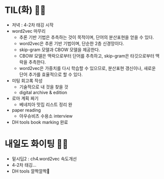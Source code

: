# TIL(화) 🤛🏻
- 저녁 : 4-2차 태깅 시작
- word2vec 마무리
    - 추론 기반 기법은 추측하는 것이 목적이며, 단어의 분산표현을 얻을 수 있다.
    - word2vec은 추론 기반 기법이며, 단순한 2층 신경망이다.
    - skip-gram 모델과 CBOW 모델을 제공한다.
    - CBOW 모델은 맥락으로부터 단어를 추측하고, skip-gram은 타깃으로부터 맥락을 추측한다.
    - word2vec은 가중치를 다시 학습할 수 있으므로, 분산표현 갱신이나, 새로운 단어 추가를 효율적으로 할 수 있다.
- 미팅 회고록 작성
    - 기술적으로 내 것을 찾을 것
    - digital archive & edition
- 로마 계획 짜기
    - 베네치아 맛집 리스트 정리 완
- paper reading
    - 아우슈비츠 수용소 interview 
- DH tools book marking 완료

# 내일도 화이팅 ✌🏻
- 밑시딥2 : ch4.word2vec 속도개선
- 4-2차 태깅...
- DH tools 깔짝깔짝